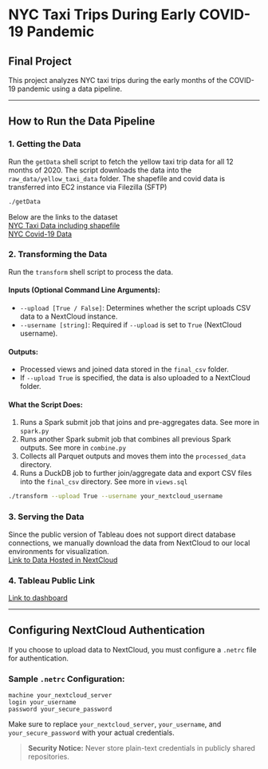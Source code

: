 # NYC Taxi Trips During Early COVID-19 Pandemic

## Final Project

This project analyzes NYC taxi trips during the early months of the COVID-19 pandemic using a data pipeline.

---
## How to Run the Data Pipeline

### 1. Getting the Data
Run the `getData` shell script to fetch the yellow taxi trip data for all 12 months of 2020. The script downloads the data into the `raw_data/yellow_taxi_data` folder. The shapefile and covid data is transferred into EC2 instance via Filezilla (SFTP)

```sh
./getData
```

Below are the links to the dataset\
[NYC Taxi Data including shapefile](https://www.nyc.gov/site/tlc/about/tlc-trip-record-data.page)\
[NYC Covid-19 Data](https://data.cityofnewyork.us/Health/COVID-19-Daily-Counts-of-Cases-Hospitalizations-an/rc75-m7u3/about_data)

### 2. Transforming the Data
Run the `transform` shell script to process the data.

#### Inputs (Optional Command Line Arguments):
- `--upload [True / False]`: Determines whether the script uploads CSV data to a NextCloud instance.
- `--username [string]`: Required if `--upload` is set to `True` (NextCloud username).

#### Outputs:
- Processed views and joined data stored in the `final_csv` folder.
- If `--upload True` is specified, the data is also uploaded to a NextCloud folder.

#### What the Script Does:
1. Runs a Spark submit job that joins and pre-aggregates data. See more in `spark.py`
2. Runs another Spark submit job that combines all previous Spark outputs. See more in `combine.py`
3. Collects all Parquet outputs and moves them into the `processed_data` directory.
4. Runs a DuckDB job to further join/aggregate data and export CSV files into the `final_csv` directory. See more in `views.sql`

```sh
./transform --upload True --username your_nextcloud_username
```

### 3. Serving the Data
Since the public version of Tableau does not support direct database connections, we manually download the data from NextCloud to our local environments for visualization. \
[Link to Data Hosted in NextCloud](https://jzhang502.duckdns.org:502/nextcloud/index.php/s/YTEeEHLoRRBWMRK)

### 4. Tableau Public Link
[Link to dashboard](https://public.tableau.com/app/profile/haofei.zhang/viz/team1_17421126800890/Team1Dashboard?publish=yes)

---
## Configuring NextCloud Authentication
If you choose to upload data to NextCloud, you must configure a `.netrc` file for authentication.

### Sample `.netrc` Configuration:
```
machine your_nextcloud_server
login your_username
password your_secure_password
```

Make sure to replace `your_nextcloud_server`, `your_username`, and `your_secure_password` with your actual credentials.

> **Security Notice:** Never store plain-text credentials in publicly shared repositories.
